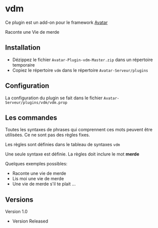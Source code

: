 vdm
=========

Ce plugin est un add-on pour le framework [Avatar](https://github.com/Spikharpax/Avatar-Serveur)

Raconte une Vie de merde


## Installation

- Dézippez le fichier `Avatar-Plugin-vdm-Master.zip` dans un répertoire temporaire
- Copiez le répertoire `vdm` dans le répertoire `Avatar-Serveur/plugins`

## Configuration
La configuration du plugin se fait dans le fichier `Avatar-Serveur/plugins/vdm/vdm.prop`

## Les commandes
Toutes les syntaxes de phrases qui comprennent ces mots peuvent être utilisées. Ce ne sont pas des règles fixes.

Les règles sont définies dans le tableau de syntaxes `vdm`

Une seule syntaxe est définie. La règles doit inclure le mot **merde** 

Quelques exemples possibles:
- Raconte une vie de merde
- Lis moi une vie de merde
- Une vie de merde s'il te plait
...
   
## Versions
Version 1.0 
- Version Released

